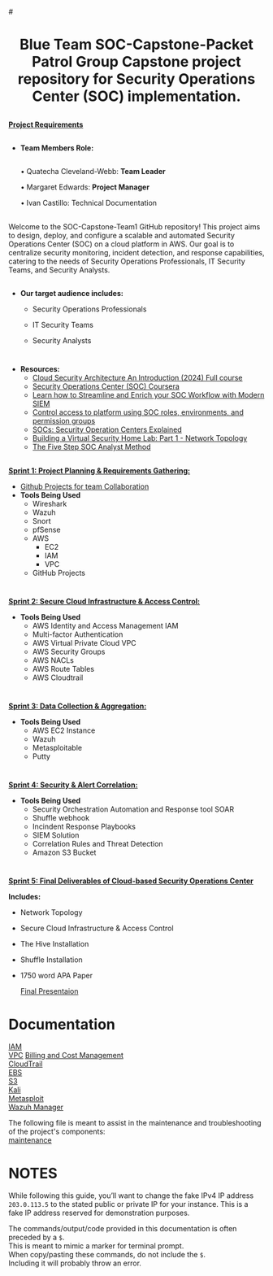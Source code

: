 #<h1 align="center"> Blue Team SOC-Capstone-Packet Patrol
Group Capstone project repository for Security Operations Center (SOC) implementation.
##
**[Project Requirements](https://docs.google.com/document/d/1EZNmVznhNWx1f6MrD1Wel16jqEMmvVfN-b0MNJu0puU/edit)**

##
- **Team Members Role:**
   ##
  
     • Quatecha Cleveland-Webb: **Team Leader**

     • Margaret Edwards: **Project Manager**

     • Ivan Castillo: Technical Documentation 

     

  
##
Welcome to the SOC-Capstone-Team1 GitHub repository! This project aims to design, deploy, and configure a scalable and automated Security Operations Center (SOC) on a cloud platform in AWS. Our goal is to centralize security monitoring, incident detection, and response capabilities, catering to the needs of Security Operations Professionals, IT Security Teams, and Security Analysts.
##

- **Our target audience includes:**
  
  - Security Operations Professionals
  
  - IT Security Teams
  
  - Security Analysts


#

- **Resources:**
  - [Cloud Security Architecture An Introduction (2024) Full course](https://www.youtube.com/watch?v=RjLM50USrvY)
  - [Security Operations Center (SOC) Coursera](https://www.coursera.org/learn/security-operations-center-soc)
  - [Learn how to Streamline and Enrich your SOC Workflow with Modern SIEM](https://pages.awscloud.com/rs/112-TZM-766/images/AWS_Marketplace_SEC_NextGenSIEM_Whitepaper_Final.pdf?aliId=eyJpIjoiZGJ5SWlNMDVEeUpWU1RVUyIsInQiOiJXRHNUUDFpWklvZVBySHZcLzFzdm9Gdz09In0%253D)
  - [Control access to platform using SOC roles, environments, and permission groups](https://cloud.google.com/chronicle/docs/soar/admin-tasks/advanced/control-access-to-platform)
  - [SOCs: Security Operation Centers Explained](https://www.splunk.com/en_us/blog/learn/soc-security-operation-center.html)
  - [Building a Virtual Security Home Lab: Part 1 - Network Topology](https://infosecwriteups.com/building-a-virtual-security-home-lab-part-1-network-topology-a373f93e342b)
  - [The Five Step SOC Analyst Method](https://cybernoweducation.medium.com/what-is-the-soc-analyst-method-e1ab043d96d3)
##

##
[**Sprint 1: Project Planning & Requirements Gathering:**](https://docs.google.com/document/d/19wsBtw-bw78XlkGJ8Kh6ISsYmWZ57OPBM5P6TyHfUp4/edit)
- [Github Projects for team Collaboration](https://docs.google.com/document/d/1ri4l8PPLV0UcBY9brIH37BRxOGFAiPArHI49kHkJD4o/edit?usp=sharing)
- **Tools Being Used**
  - Wireshark
  - Wazuh
  - Snort
  - pfSense
  - AWS
    - EC2
    - IAM
    - VPC
  - GitHub Projects
##

#
[**Sprint 2: Secure Cloud Infrastructure & Access Control:**](https://docs.google.com/document/d/1IZpg-4bLl94O2m6R04q3y4Obew1XGjvGLFphgxRXlto/edit)
- **Tools Being Used**
  - AWS Identity and Access Management IAM
  - Multi-factor Authentication
  - AWS Virtual Private Cloud VPC
  - AWS Security Groups
  - AWS NACLs
  - AWS Route Tables
  - AWS Cloudtrail
## 

#
 [**Sprint 3: Data Collection & Aggregation:**](https://docs.google.com/document/d/1FfdHndfPya83mZ6Z1iIQR9gHgkQQS28gA9CioG3f_DQ/edit)
- **Tools Being Used**
  - AWS EC2 Instance
  - Wazuh
  - Metasploitable
  - Putty
##

#
 [**Sprint 4: Security & Alert Correlation:**](https://docs.google.com/document/d/1bEoA4FTASEn1FEr4lhsKIP055ClVs7AJno3N_jx78Bw/edit)
 - **Tools Being Used**
   - Security Orchestration Automation and Response tool SOAR
   - Shuffle webhook
   - Incindent Response Playbooks
   - SIEM Solution
   - Correlation Rules and Threat Detection
   - Amazon S3 Bucket
  ##

  #
  [**Sprint 5: Final Deliverables of Cloud-based Security Operations Center**](https://docs.google.com/document/d/1EL0rNWQW0_xBT_Yaeu61LvqEM1sErOSpcF9NzgBBZas/edit)
 
  **Includes:**
   -  Network Topology
   - Secure Cloud Infrastructure & Access Control
   - The Hive Installation
   - Shuffle Installation
   - 1750 word APA Paper

      [Final Presentaion](https://docs.google.com/presentation/d/1g73UiHU3VxBxeiJnHe2SEyjlr1qi-78UUxWlCYtmHcc/edit#slide=id.g2e87be71e7e_0_0)
     
  ##
  #


# Documentation
[IAM](IAM.md)<br>
[VPC](VPC.md)
[Billing and Cost Management](Billing-Cost-Management.md)<br>
[CloudTrail](CloudTrail.md)<br>
[EBS](EBS.md)<br>
[S3](S3.md)<br>
[Kali](Kali.md)<br>
[Metasploit](Metasploit.md)<br>
[Wazuh Manager](Wazuh-manager.md)<br>


The following file is meant to assist in the maintenance and troubleshooting of the project's components:<br>
[maintenance](maintenance.md)




# NOTES
While following this guide, you’ll want to change the fake IPv4 IP address `203.0.113.5` to the stated public or private IP for your instance. This is a fake IP address reserved for demonstration purposes.

The commands/output/code provided in this documentation is often preceded by a `$`.<br>
This is meant to mimic a marker for terminal prompt.<br>
When copy/pasting these commands, do not include the `$`.<br>
Including it will probably throw an error.
